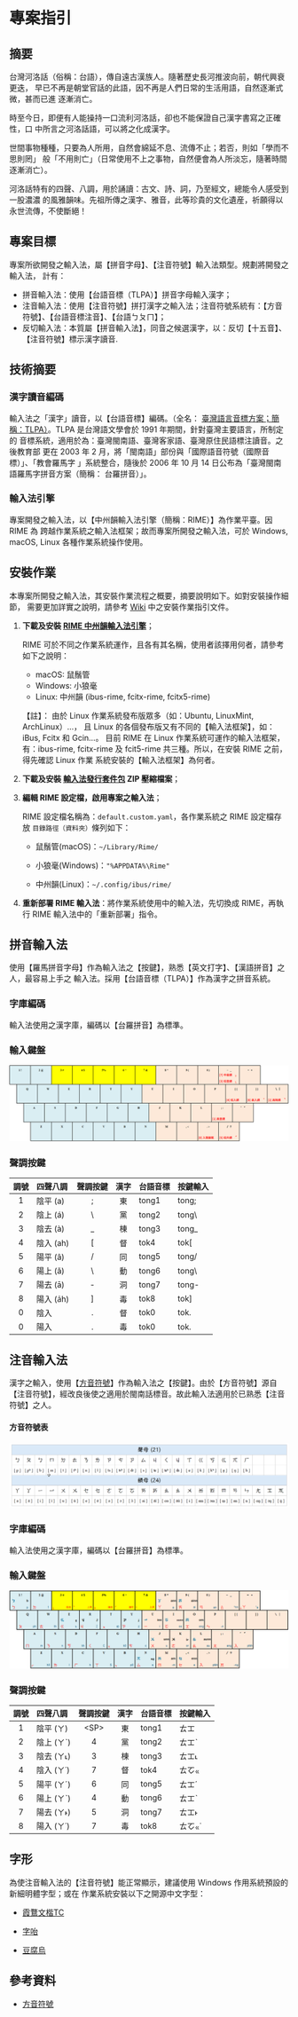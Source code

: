 # 專案指引

## 摘要

台灣河洛話（俗稱：台語），傳自遠古漢族人。隨著歷史長河推波向前，朝代興衰更迭，
早已不再是朝堂官話的此語，因不再是人們日常的生活用語，自然逐漸式微，甚而已進
逐漸消亡。

時至今日，即便有人能操持一口流利河洛話，卻也不能保證自己漢字書寫之正確性，口
中所言之河洛話語，可以將之化成漢字。

世間事物種種，只要為人所用，自然會綿延不息、流傳不止；若否，則如「學而不思則罔」
般「不用則亡」（日常使用不上之事物，自然便會為人所淡忘，隨著時間逐漸消亡）。

河洛話特有的四聲、八調，用於誦讀：古文、詩、詞，乃至經文，總能令人感受到一股濃濃
的風雅韻味。先祖所傳之漢字、雅音，此等珍貴的文化遺産，祈願得以永世流傳，不使斷絕！

## 專案目標

專案所欲開發之輸入法，屬【拼音字母】、【注音符號】輸入法類型。規劃將開發之輸入法，
計有：

- 拼音輸入法：使用【台語音標（TLPA）】拼音字母輸入漢字；
- 注音輸入法：使用【注音符號】拼打漢字之輸入法；注音符號系統有：【方音符號】、【台語音標注音】、【台語ㄅㄆㄇ】；
- 反切輸入法：本質屬【拼音輸入法】，同音之候選漢字，以：反切【十五音】、【注音符號】標示漢字讀音.

## 技術摘要

### 漢字讀音編碼

輸入法之「漢字」讀音，以【台語音標】編碼。（全名：
[臺灣語言音標方案；簡稱：TLPA）](https://zh.wikipedia.org/zh-tw/%E8%87%BA%E7%81%A3%E8%AA%9E%E8%A8%80%E9%9F%B3%E6%A8%99%E6%96%B9%E6%A1%88)。TLPA 是台灣語文學會於 1991 年期間，針對臺灣主要語言，所制定的
音標系統，適用於為：臺灣閩南語、臺灣客家語、臺灣原住民語標注讀音。之後教育部
更在 2003 年 2 月，將「閩南語」部份與「國際語音符號（國際音標）」、「教會羅馬字
」系統整合，隨後於 2006 年 10 月 14 日公布為「臺灣閩南語羅馬字拼音方案（簡稱：
台羅拼音）」。

### 輸入法引擎

專案開發之輸入法，以【中州韻輸入法引擎（簡稱：RIME）】為作業平臺。因 RIME 為
跨越作業系統之輸入法框架；故而專案所開發之輸入法，可於 Windows, macOS, Linux
各種作業系統操作使用。

## 安裝作業

本專案所開發之輸入法，其安裝作業流程之概要，摘要說明如下。如對安裝操作細節，
需要更加詳實之說明，請參考
[Wiki](https://github.com/AlanJui/rime-tlpa/wiki) 中之安裝作業指引文件。

1. **下載及安裝 [RIME 中州韻輸入法引擎](http://rime.im)**；

   RIME 可於不同之作業系統運作，且各有其名稱，使用者該擇用何者，請參考如下之說明：

   - macOS: 鼠鬚管
   - Windows: 小狼毫
   - Linux: 中州韻 (ibus-rime, fcitx-rime, fcitx5-rime)

   【註】： 由於 Linux 作業系統發布版眾多（如：Ubuntu, LinuxMint, ArchLinux）...，
            且 Linux 的各個發布版又有不同的【輸入法框架】，如：iBus, Fcitx 和 Gcin...。
            目前 RIME 在 Linux 作業系統可運作的輸入法框架，有：ibus-rime, fcitx-rime
            及 fcit5-rime 共三種。所以，在安裝 RIME 之前，得先確認 Linux 作業
            系統安裝的【輸入法框架】為何者。

2. **下載及安裝 [輸入法發行套件包](https://github.com/AlanJui/rime-taigi/releases)
ZIP 壓縮檔案**；

3. **編輯 RIME 設定檔，啟用專案之輸入法**；

   RIME 設定檔名稱為：`default.custom.yaml`，各作業系統之 RIME 設定檔存放
   `目錄路徑（資料夾）`條列如下：

   - 鼠鬚管(macOS)：`~/Library/Rime/`

   - 小狼毫(Windows)：`"%APPDATA%\Rime"`

   - 中州韻(Linux)：`~/.config/ibus/rime/`

4. **重新部署 RIME 輸入法**：將作業系統使用中的輸入法，先切換成 RIME，再執行 RIME
   輸入法中的「重新部署」指令。

## 拼音輸入法

使用【羅馬拼音字母】作為輸入法之【按鍵】，熟悉【英文打字】、【漢語拼音】之人，最容易上手之
輸入法。採用【台語音標（TLPA）】作為漢字之拼音系統。

### 字庫編碼

輸入法使用之漢字庫，編碼以【台羅拼音】為標準。

### 輸入鍵盤

![聲調鍵盤](./docs/static/img/ping_im_gian_buann.png)

### 聲調按鍵

| 調號 | 四聲八調   | 聲調按鍵 | 漢字 | 台語音標 | 按鍵輸入 |
| :--: | :--------- | :------: | :--: | :------- | :------- |
| 1    | 陰平 (a)   | ;        |  東  |  tong1   | tong;    |
| 2    | 陰上 (á)   | \        |  黨  |  tong2   | tong\\   |
| 3    | 陰去 (à)   | _        |  棟  |  tong3   | tong_    |
| 4    | 陰入 (ah)  | [        |  督  |  tok4    | tok[     |
| 5    | 陽平 (â)   | /        |  同  |  tong5   | tong/    |
| 6    | 陽上 (ǎ)   | \        |  動  |  tong6   | tong\\   |
| 7    | 陽去 (ā)   | -        |  洞  |  tong7   | tong-    |
| 8    | 陽入 (a̍h) | ]         |  毒  |  tok8    | tok]     |
| 0    | 陰入       | .        |  督  |  tok0    | tok.     |
| 0    | 陽入       | .        |  毒  |  tok0    | tok.     |


## 注音輸入法

漢字之輸入，使用【[方音符號](https://zh.wikipedia.org/zh-tw/%E8%87%BA%E7%81%A3%E6%96%B9%E9%9F%B3%E7%AC%A6%E8%99%9F)】作為輸入法之【按鍵】。由於【方音符號】源自
【注音符號】，經改良後使之適用於閩南話標音。故此輸入法適用於已熟悉【注音符號】之人。

#### 方音符號表

![方音符號表](./docs/static/img/zu_im_hong_im.png)

### 字庫編碼

輸入法使用之漢字庫，編碼以【台羅拼音】為標準。

### 輸入鍵盤

![方音符號鍵盤](./docs/static/img/hong_im_gian_buann.png)

### 聲調按鍵

| 調號 | 四聲八調   | 聲調按鍵 | 漢字 | 台語音標 | 按鍵輸入 |
| :--: | :--------- | :------: | :--: | :------- | :------- |
| 1    | 陰平 (ㄚ) | \<SP\>   |  東  |  tong1   |ㄊㆲ     |
| 2    | 陰上 (ㄚˋ) | 4        |  黨  |  tong2   |ㄊㆲˋ     |
| 3    | 陰去 (ㄚ˪) | 3        |  棟  |  tong3   |ㄊㆲ˪     |
| 4    | 陰入 (ㄚ˙) | 7        |  督  |  tok4    |ㄊㆦㆻ    |
| 5    | 陽平 (ㄚˊ) | 6        |  同  |  tong5   |ㄊㆲˊ     |
| 6    | 陽上 (ㄚˋ) | 4        |  動  |  tong6   |ㄊㆲˋ     |
| 7    | 陽去 (ㄚ˫) | 5        |  洞  |  tong7   |ㄊㆲ˫     |
| 8    | 陽入 (ㄚ˙) | 7        |  毒  |  tok8    |ㄊㆦㆻ˙   |



## 字形

為使注音輸入法的【注音符號】能正常顯示，建議使用 Windows 作用系統預設的新細明體字型；或在
作業系統安裝以下之開源中文字型：

- [霞鶩文楷TC](https://github.com/lxgw/LxgwWenkaiTC)

- [字咍](https://github.com/ButTaiwan/taigivs/releases)

- [豆腐烏](https://github.com/glll4678/tshiuthau)


## 參考資料

- [方音符號](https://zh.wikipedia.org/zh-tw/%E8%87%BA%E7%81%A3%E6%96%B9%E9%9F%B3%E7%AC%A6%E8%99%9F)
